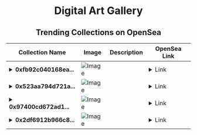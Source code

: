 <div align="center">

# Digital Art Gallery

## Trending Collections on OpenSea

| Collection Name                       | Image                                                                                     | Description                       | OpenSea Link                                                                                          |
|---------------------------------------|-------------------------------------------------------------------------------------------|-----------------------------------|--------------------------------------------------------------------------------------------------------|
| **<details><summary>0xfb92c040168ea...</summary>0xfb92c040168ea44361ab3fd7eed9190be35a6486</details>** | ![Image](https://i.seadn.io/s/raw/files/8430375c739dc35970ed89479d0fc05e.gif?w=500&auto=format?w=200&auto=format) |  | <details><summary>Link</summary>[0xfb92c040168ea44361ab3fd7eed9190be35a6486](https://opensea.io/collection/0xfb92c040168ea44361ab3fd7eed9190be35a6486)</details> |
| **<details><summary>0x523aa794d721a...</summary>0x523aa794d721ac94354e86c4bc5b43c16a60634f</details>** | ![Image](https://i.seadn.io/s/raw/files/8430375c739dc35970ed89479d0fc05e.gif?w=500&auto=format?w=200&auto=format) |  | <details><summary>Link</summary>[0x523aa794d721ac94354e86c4bc5b43c16a60634f](https://opensea.io/collection/0x523aa794d721ac94354e86c4bc5b43c16a60634f)</details> |
| **<details><summary>0x97400cd672ad1...</summary>0x97400cd672ad1d03e9a6a8dd1a08119d413910da</details>** | ![Image](https://i.seadn.io/s/raw/files/8430375c739dc35970ed89479d0fc05e.gif?w=500&auto=format?w=200&auto=format) |  | <details><summary>Link</summary>[0x97400cd672ad1d03e9a6a8dd1a08119d413910da](https://opensea.io/collection/0x97400cd672ad1d03e9a6a8dd1a08119d413910da)</details> |
| **<details><summary>0x2df6912b966c8...</summary>0x2df6912b966c8d3815e3984be055327c12226b70</details>** | ![Image](https://i.seadn.io/s/raw/files/8430375c739dc35970ed89479d0fc05e.gif?w=500&auto=format?w=200&auto=format) |  | <details><summary>Link</summary>[0x2df6912b966c8d3815e3984be055327c12226b70](https://opensea.io/collection/0x2df6912b966c8d3815e3984be055327c12226b70)</details> |

</div>